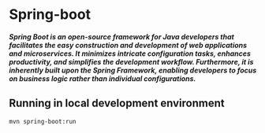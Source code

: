 # Spring-boot

##### Spring Boot is an open-source framework for Java developers that facilitates the easy construction and development of web applications and microservices. It minimizes intricate configuration tasks, enhances productivity, and simplifies the development workflow. Furthermore, it is inherently built upon the Spring Framework, enabling developers to focus on business logic rather than individual configurations.

## Running in local development environment

```
mvn spring-boot:run
```



